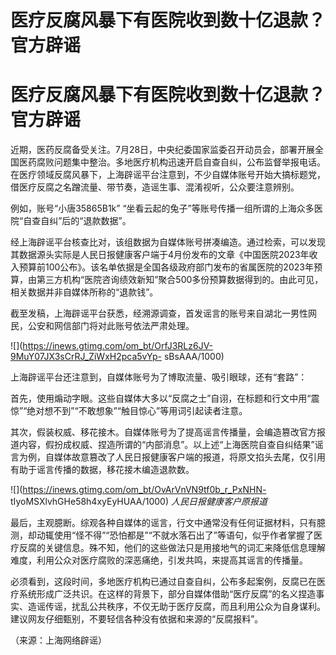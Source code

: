 # 医疗反腐风暴下有医院收到数十亿退款？官方辟谣

# 医疗反腐风暴下有医院收到数十亿退款？官方辟谣

近期，医药反腐备受关注。7月28日，中央纪委国家监委召开动员会，部署开展全国医药腐败问题集中整治。多地医疗机构迅速开启自查自纠，公布监督举报电话。在医疗领域反腐风暴下，上海辟谣平台注意到，不少自媒体账号开始大搞标题党，借医疗反腐之名蹭流量、带节奏，造谣生事、混淆视听，公众要注意辨别。

例如，账号“小唐35865B1k” “坐看云起的兔子”等账号传播一组所谓的上海众多医院“自查自纠”后的“退款数据”。

经上海辟谣平台核查比对，该组数据为自媒体账号拼凑编造。通过检索，可以发现其数据源头实际是人民日报健康客户端于4月份发布的文章《中国医院2023年收入预算前100公布》。该名单依据是全国各级政府部门发布的省属医院的2023年预算，由第三方机构“医院咨询绩效新知”聚合500多份预算数据得到的。由此可见，相关数据并非自媒体所称的“退款钱”。

截至发稿，上海辟谣平台获悉，经溯源调查，首发谣言的账号来自湖北一男性网民，公安和网信部门将对此账号依法严肃处理。

![](https://inews.gtimg.com/om_bt/OrfJ3RLz6JV-9MuY07JX3sCrRJ_ZiWxH2pca5vYp-
sBsAAA/1000)

上海辟谣平台还注意到，自媒体账号为了博取流量、吸引眼球，还有“套路”：

首先，使用煽动字眼。这些自媒体大多以“反腐之士”自诩，在标题和行文中用“震惊”“绝对想不到”“不敢想象”“触目惊心”等用词引起读者注意。

其次，假装权威、移花接木。自媒体账号为了提高谣言传播量，会编造篡改官方报道内容，假扮成权威、捏造所谓的“内部消息”。以上述“上海医院自查自纠结果”谣言为例，自媒体故意篡改了人民日报健康客户端的报道，将原文掐头去尾，仅引用有助于谣言传播的数据，移花接木编造退款数。

![](https://inews.gtimg.com/om_bt/OvArVnVN9tf0b_r_PxNHN-
tIyoMSXlvhGHe58h4xyEyHUAA/1000) _人民日报健康客户原报道_

最后，主观臆断。综观各种自媒体的谣言，行文中通常没有任何证据材料，只有臆测，却动辄使用“怪不得”“恐怕都是”“不就水落石出了”等语句，似乎作者掌握了医疗反腐的关键信息。殊不知，他们的这些做法只是用接地气的词汇来降低信息理解难度，利用公众对医疗腐败的深恶痛绝，引发共鸣，来提高其谣言的传播量。

必须看到，这段时间，多地医疗机构已通过自查自纠，公布多起案例，反腐已在医疗系统形成广泛共识。在这样的背景下，部分自媒体借助“医疗反腐”的名义捏造事实、造谣传谣，扰乱公共秩序，不仅无助于医疗反腐，而且利用公众为自身谋利。建议网友仔细甄别，不要轻信各种没有依据和来源的“反腐报料”。

（来源：上海网络辟谣）

